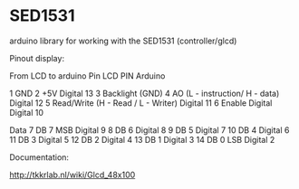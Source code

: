 SED1531
=======

arduino library for working with the SED1531 (controller/glcd)

Pinout display:

From LCD to arduino
Pin   LCD                                PIN Arduino
 
1     GND
2     +5V                                 Digital 13 
3     Backlight (GND)
4     AO (L - instruction/ H - data)      Digital 12
5     Read/Write (H - Read / L - Writer)  Digital 11
6     Enable Digital                      Digital 10
 
Data
7    DB 7 MSB                             Digital 9
8    DB 6                                 Digital 8
9    DB 5                                 Digital 7
10   DB 4                                 Digital 6
11   DB 3                                 Digital 5
12   DB 2                                 Digital 4
13   DB 1                                 Digital 3
14   DB 0 LSB                             Digital 2

Documentation:

http://tkkrlab.nl/wiki/Glcd_48x100
